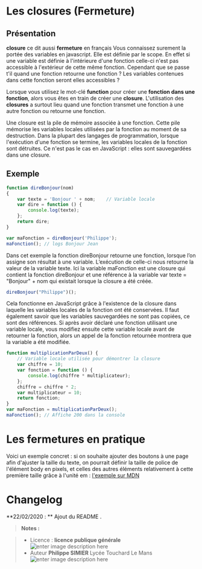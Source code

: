 ﻿# Les closures (Fermeture)

## Présentation
**closure** ce dit aussi **fermeture** en français 
Vous connaissez surement la portée des variables en javascript. Elle est définie par le scope. En effet si une variable est définie à l'intérieure d'une fonction celle-ci n'est pas accessible à l'extérieur de cette même fonction. Cependant que se passe t'il quand une fonction retourne une fonction ? Les variables contenues dans cette fonction seront elles accessibles ? 

Lorsque vous utilisez le mot-clé **function** pour créer une **fonction dans une fonction**, alors vous êtes en train de créer une **closure**.  L'utilisation des **closures** a surtout lieu quand une fonction transmet une fonction à une autre fonction ou retourne une fonction.

Une closure est la pile de mémoire associée à une fonction. Cette pile mémorise les variables locales utilisées par la fonction au moment de sa destruction. Dans la plupart des langages de programmation, lorsque l'exécution d'une fonction se termine, les variables locales de la fonction sont détruites. Ce n'est pas le cas en JavaScript : elles sont sauvegardées dans une closure. 

## Exemple
```javascript
function direBonjour(nom)
{
    var texte = 'Bonjour ' + nom;    // Variable locale
    var dire = function () {
        console.log(texte);
    };
    return dire;
}

var maFonction = direBonjour('Philippe');
maFonction(); // logs Bonjour Jean
```
Dans cet exemple la fonction direBonjour retourne une fonction, lorsque l’on assigne son résultat à une variable. L’exécution de celle-ci nous retourne la valeur de la variable texte.
Ici la variable maFonction est une closure  qui contient la fonction direBonjour et une référence à la variable var texte = "Bonjour" + nom qui existait lorsque la closure  a été créée.
```javascript
direBonjour("Philippe")();
```
Cela fonctionne en JavaScript grâce à l'existence de la closure dans laquelle les variables locales de la fonction ont été conservées. Il faut également savoir que les variables sauvegardées ne sont pas copiées, ce sont des références. Si après avoir déclaré une fonction utilisant une variable locale, vous modifiez ensuite cette variable locale avant de retourner la fonction, alors un appel de la fonction retournée montrera que la variable a été modifiée. 

```javascript
function multiplicationParDeux() {
    // Variable locale utilisée pour démontrer la closure
    var chiffre = 10;
    var fonction = function () {
        console.log(chiffre * multiplicateur);
    };
    chiffre = chiffre * 2;  
    var multiplicateur = 10;
    return fonction;
}
var maFonction = multiplicationParDeux();
maFonction(); // Affiche 200 dans la console
```

# Les fermetures en pratique

Voici un exemple concret : si on souhaite ajouter des boutons à une page afin d'ajuster la taille du texte, on pourrait définir la taille de police de l'élément body en pixels, et celles des autres éléments relativement à cette première taille grâce à l'unité em :
[l'exemple sur MDN ](https://developer.mozilla.org/fr/docs/Web/JavaScript/Closures)


# Changelog

**22/02/2020 : ** Ajout du README . 

> **Notes :**


> - Licence : **licence publique générale** ![enter image description here](https://img.shields.io/badge/licence-GPL-green.svg)
> - Auteur **Philippe SIMIER** Lycée Touchard Le Mans
>  ![enter image description here](https://img.shields.io/badge/built-passing-green.svg)
<!-- TOOLBOX 

Génération des badges : https://shields.io/
Génération de ce fichier : https://stackedit.io/editor#






